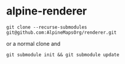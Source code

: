 # alpine-renderer
`git clone --recurse-submodules git@github.com:AlpineMapsOrg/renderer.git`

or a normal clone and

`git submodule init && git submodule update`
